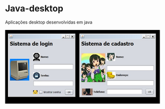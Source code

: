 # Java-desktop
Aplicações desktop desenvolvidas em java <br> <br>
![photo](https://github.com/Nerd0000/Java-desktop/blob/master/screenshot.jpg)
